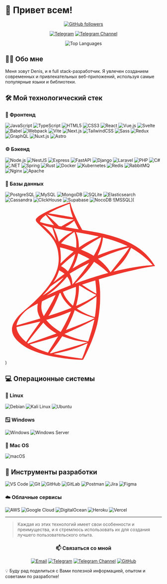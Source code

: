 # 👋 Привет всем!

<div align="center">
  
[![GitHub followers](https://img.shields.io/github/followers/SkvorikovCode?style=social)](https://github.com/SkvorikovCode)

<!--[![LinkedIn](https://img.shields.io/badge/LinkedIn-Connect-blue)](https://linkedin.com/in/your-linkedin)-->
[![Telegram](https://img.shields.io/badge/Telegram-Message-2CA5E0)](https://t.me/JustFW)
[![Telegram Channel](https://img.shields.io/badge/dynamic/json?label=channel&query=$.subscribers&url=https://tg.i-c-a.su/channel/@JustFW_info&logo=telegram&style=social)](https://t.me/JustFW_info)

<!--<img src="https://github-readme-stats.vercel.app/api?username=SkvorikovCode&show_icons=true&theme=radical" alt="GitHub Stats" />
<img src="https://github-readme-streak-stats.herokuapp.com/?user=SkvorikovCode&theme=radical" alt="GitHub Streak" />-->
<img src="https://github-readme-stats.vercel.app/api/top-langs/?username=SkvorikovCode&layout=compact&theme=radical" alt="Top Languages" />

</div>

## 👨‍💻 Обо мне
Меня зовут Denis, и я full stack-разработчик. Я увлечен созданием современных и привлекательных веб-приложений, используя самые популярные языки и библиотеки.

## 🛠 Мой технологический стек

### 🎨 Фронтенд
![JavaScript](https://img.shields.io/badge/-JavaScript-F7DF1E?style=flat-square&logo=javascript&logoColor=black)
![TypeScript](https://img.shields.io/badge/-TypeScript-3178C6?style=flat-square&logo=typescript&logoColor=white)
![HTML5](https://img.shields.io/badge/-HTML5-E34F26?style=flat-square&logo=html5&logoColor=white)
![CSS3](https://img.shields.io/badge/-CSS3-1572B6?style=flat-square&logo=css3&logoColor=white)
![React](https://img.shields.io/badge/-React-61DAFB?style=flat-square&logo=react&logoColor=black)
![Vue.js](https://img.shields.io/badge/-Vue.js-4FC08D?style=flat-square&logo=vue.js&logoColor=white)
![Svelte](https://img.shields.io/badge/-Svelte-FF3E00?style=flat-square&logo=svelte&logoColor=white)
![Babel](https://img.shields.io/badge/-Babel-F9DC3E?style=flat-square&logo=babel&logoColor=black)
![Webpack](https://img.shields.io/badge/-Webpack-8DD6F9?style=flat-square&logo=webpack&logoColor=black)
![Vite](https://img.shields.io/badge/-Vite-646CFF?style=flat-square&logo=vite&logoColor=white)
![Next.js](https://img.shields.io/badge/-Next.js-000000?style=flat-square&logo=next.js&logoColor=white)
![TailwindCSS](https://img.shields.io/badge/-TailwindCSS-38B2AC?style=flat-square&logo=tailwind-css&logoColor=white)
![Sass](https://img.shields.io/badge/-Sass-CC6699?style=flat-square&logo=sass&logoColor=white)
![Redux](https://img.shields.io/badge/-Redux-764ABC?style=flat-square&logo=redux&logoColor=white)
![GraphQL](https://img.shields.io/badge/-GraphQL-E10098?style=flat-square&logo=graphql&logoColor=white)
![Nuxt.js](https://img.shields.io/badge/-Nuxt.js-00DC82?style=flat-square&logo=nuxt.js&logoColor=white)
![Astro](https://img.shields.io/badge/-Astro-FF5D01?style=flat-square&logo=astro&logoColor=white)

### ⚙️ Бэкенд
![Node.js](https://img.shields.io/badge/-Node.js-339933?style=flat-square&logo=node.js&logoColor=white)
![NestJS](https://img.shields.io/badge/-NestJS-E0234E?style=flat-square&logo=nestjs&logoColor=white)
![Express](https://img.shields.io/badge/-Express-000000?style=flat-square&logo=express&logoColor=white)
![FastAPI](https://img.shields.io/badge/-FastAPI-009688?style=flat-square&logo=fastapi&logoColor=white)
![Django](https://img.shields.io/badge/-Django-092E20?style=flat-square&logo=django&logoColor=white)
![Laravel](https://img.shields.io/badge/-Laravel-FF2D20?style=flat-square&logo=laravel&logoColor=white)
![PHP](https://img.shields.io/badge/-PHP-777BB4?style=flat-square&logo=php&logoColor=white)
![C#](https://img.shields.io/badge/-C%23-239120?style=flat-square&logo=c-sharp&logoColor=white)
![.NET](https://img.shields.io/badge/-.NET-512BD4?style=flat-square&logo=.net&logoColor=white)
![Spring](https://img.shields.io/badge/-Spring-6DB33F?style=flat-square&logo=spring&logoColor=white)
![Rust](https://img.shields.io/badge/-Rust-000000?style=flat-square&logo=rust&logoColor=white)
![Docker](https://img.shields.io/badge/-Docker-2496ED?style=flat-square&logo=docker&logoColor=white)
![Kubernetes](https://img.shields.io/badge/-Kubernetes-326CE5?style=flat-square&logo=kubernetes&logoColor=white)
![Redis](https://img.shields.io/badge/-Redis-DC382D?style=flat-square&logo=redis&logoColor=white)
![RabbitMQ](https://img.shields.io/badge/-RabbitMQ-FF6600?style=flat-square&logo=rabbitmq&logoColor=white)
![Nginx](https://img.shields.io/badge/-Nginx-009639?style=flat-square&logo=nginx&logoColor=white)
![Apache](https://img.shields.io/badge/-Apache-D22128?style=flat-square&logo=apache&logoColor=white)

### 💾 Базы данных
![PostgreSQL](https://img.shields.io/badge/-PostgreSQL-336791?style=flat-square&logo=postgresql&logoColor=white)
![MySQL](https://img.shields.io/badge/-MySQL-4479A1?style=flat-square&logo=mysql&logoColor=white)
![MongoDB](https://img.shields.io/badge/-MongoDB-47A248?style=flat-square&logo=mongodb&logoColor=white)
![SQLite](https://img.shields.io/badge/-SQLite-003B57?style=flat-square&logo=sqlite&logoColor=white)
![Elasticsearch](https://img.shields.io/badge/-Elasticsearch-005571?style=flat-square&logo=elasticsearch&logoColor=white)
![Cassandra](https://img.shields.io/badge/-Cassandra-1287B1?style=flat-square&logo=apache-cassandra&logoColor=white)
![ClickHouse](https://img.shields.io/badge/-ClickHouse-FFCC01?style=flat-square&logo=clickhouse&logoColor=black)
![Supabase](https://img.shields.io/badge/-Supabase-3ECF8E?style=flat-square&logo=supabase&logoColor=white)
![NocoDB](https://img.shields.io/badge/-NocoDB-4F46E5?style=flat-square&logo=nocodb&logoColor=white)
![MSSQL](<svg xmlns="http://www.w3.org/2000/svg" viewBox="0 0 128 128"><path fill="#ee352c" d="M52.935 0v.002c-.426-.058-7.306 2.42-11.742 4.223-5.988 2.44-10.636 4.766-13.504 6.78-.926.657-2.054 1.75-2.475 2.37l-.007-.021a1.424 1.424 0 0 0-.069.148c-.022.04-.052.086-.066.12a1.812 1.812 0 0 0-.115.66l.064.06c.017.207.065.44.168.695.252.62.988 1.376 1.822 2.15 0 0 8.621 8.409 9.668 9.61 4.766 5.503 6.84 10.927 7.034 18.406.117 4.805-.796 9.03-3.063 13.932-4.03 8.796-12.535 18.504-25.652 29.276l.199-.067c-.09.072-.208.174-.295.242-1.57 1.24-3.896 3.565-5.078 5.038-1.764 2.209-3.157 4.553-3.758 6.355-1.066 3.255-.543 6.548 1.51 9.59 2.636 3.875 7.887 7.83 14.01 10.521 3.12 1.377 8.368 3.14 12.322 4.127 6.567 1.667 19.28 3.469 26.273 3.739 1.414.059 3.312.059 3.39 0 .155-.097 1.241-2.168 2.501-4.744 4.3-8.778 7.399-17.013 9.086-24.047 1.007-4.262 1.801-9.94 2.324-16.663.136-1.88.194-8.177.078-10.308-.175-3.487-.483-6.316-.968-9.086a4.17 4.17 0 0 1-.07-.573c15.578-4.628 32.768-8.821 44.187-10.568l1.764-.271-.272-.428c-1.55-2.403-2.615-3.894-3.894-5.483-3.72-4.61-8.233-8.349-13.756-11.449-7.595-4.244-17.419-7.557-29.858-10.018-2.344-.465-7.495-1.357-11.68-1.996l-.39-.699c-2.287-4.03-4.805-9.027-6.278-12.398-1.142-2.616-2.228-5.639-2.828-7.809C53.187.098 53.15.02 52.935 0Zm-.31.988h.02c.018.02.095.564.173 1.203.33 2.712.931 5.328 1.881 8.157.716 2.13.716 2.015-.117 1.763-1.976-.542-10.83-2.072-17.244-2.964-1.027-.135-1.899-.271-1.899-.291-.077-.078 4.63-2.537 6.703-3.506 2.654-1.22 9.94-4.265 10.483-4.362ZM33.947 9.67l.756.252c4.108 1.395 14.434 3.373 20.13 3.838.64.058 1.182.115 1.2.115.02.02-.52.31-1.219.639-2.75 1.376-5.775 3.061-7.867 4.36-.476.296-.912.546-1.127.648a1193.726 1193.726 0 0 1-1.932-.315l-1.824-1.787a803.536 803.536 0 0 0-7.11-6.84zm-.775.602 2.732 3.41c1.492 1.88 3.003 3.72 3.332 4.127.291.359.503.622.543.7-1.935-.337-4.006-.708-5.6-1.052-1.163-.252-3.39-.775-5.134-1.375-.18-.07-.385-.146-.58-.219v-.205c.02-1.3 1.666-3.238 4.455-5.213zm23.173 4.646c.015-.007.03-.006.04.004.077 0 .172.172.404.695.66 1.453 2.715 5.367 3.219 6.123l.064.104a1193.726 1193.726 0 0 1-10.977-1.79 2.86 2.86 0 0 1 .372-.232c2.035-1.124 4.088-2.557 5.91-4.088.445-.368.851-.715.93-.773a.097.097 0 0 1 .038-.043zm-26.138 3.275c.019-.018.329.1.736.235a50.336 50.336 0 0 0 2.81.851 142.909 142.909 0 0 0 2.557.678c1.162.29 2.132.563 2.15.563.137.136 2.094 6.394 2.753 8.797.252.91.446 1.685.427 1.685-.02.02-.234-.31-.486-.756-2.267-3.99-5.851-8.04-9.998-11.297-.542-.387-.95-.736-.95-.756zm9.513 2.618c0 .038 0 .02.02.02.098 0 .524.057 1.047.173 3.293.736 9.203 1.86 12.98 2.5.64.097 1.143.214 1.143.252 0 .04-.23.175-.522.33-.64.33-3.217 1.86-4.07 2.44-2.15 1.435-4.087 2.983-5.482 4.378a79.99 79.99 0 0 1-1.047 1.028s-.115-.33-.213-.737c-.697-2.694-2.15-6.684-3.469-9.494-.213-.445-.387-.852-.387-.89zm16.8 3.215c.115.04.31.699.697 2.152a31.732 31.732 0 0 1 .93 8.873c-.04.814-.079 1.57-.118 1.668l-.057.191-1.007-.33c-2.073-.658-5.444-1.645-8.33-2.459-1.648-.446-2.985-.852-2.985-.89 0-.117 2.403-2.52 3.43-3.43 1.956-1.725 7.264-5.832 7.44-5.775zm1.335.195c.058-.058 8.024 1.316 11.647 2.014 2.694.523 6.607 1.338 6.84 1.435.115.04-.291.269-1.59.852-5.115 2.305-8.914 4.38-12.692 6.898-.988.66-1.822 1.201-1.84 1.201-.02 0-.039-.562-.039-1.24 0-3.681-.734-7.401-2.091-10.54-.136-.31-.254-.601-.235-.62zm20.596 4.068c.058.057-.193 1.629-.426 2.559-.698 2.887-2.576 7.17-4.88 11.2-.409.716-.778 1.297-.817 1.316-.038.02-.558-.273-1.16-.622-2.247-1.318-4.806-2.555-7.596-3.718-.775-.33-1.454-.601-1.473-.641-.136-.115 6.104-4.242 9.397-6.219 2.617-1.589 6.879-3.952 6.955-3.875zm1.475.233c.174 0 3.7.968 5.54 1.511 4.554 1.356 9.784 3.275 13.194 4.825l1.414.638-.986.233c-8.33 1.918-15.463 4.129-22.342 6.918-.562.233-1.066.425-1.104.425-.039 0 .157-.444.409-.986 2.073-4.399 3.408-8.991 3.738-12.906.019-.368.079-.658.137-.658zm-35.11 8.06c.058-.058 2.751.582 4.205.989 2.21.62 6.899 2.19 6.899 2.304 0 .02-.525.466-1.145 1.008-2.538 2.112-4.98 4.341-7.906 7.17-.871.833-1.606 1.51-1.645 1.51-.04 0-.059-.115-.04-.27.445-3.255.35-7.44-.27-11.683-.06-.543-.117-1.009-.098-1.028zm56.596.059c.038.039-1.24 2.052-2.055 3.195-1.162 1.667-2.867 3.877-6.722 8.72a1289.46 1289.46 0 0 0-5.076 6.413c-.775.969-1.415 1.783-1.436 1.783-.018 0-.27-.35-.541-.775-2.17-3.256-4.767-6.103-7.848-8.66a44.534 44.534 0 0 0-1.431-1.164c-.214-.155-.39-.31-.39-.33 0-.057 3.294-1.472 5.794-2.479 4.38-1.783 10.345-3.913 14.822-5.29 2.344-.735 4.844-1.452 4.883-1.413zm1.492.387c.077-.02.543.214 1.104.543 4.709 2.693 9.32 6.162 12.963 9.726 1.027 1.008 3.564 3.641 3.525 3.66 0 0-.891.08-1.937.157-8.157.62-18.6 2.343-28.635 4.765-.68.155-1.28.291-1.319.291-.038 0 .716-.756 1.666-1.666 5.89-5.677 8.583-9.261 11.76-15.656.446-.948.834-1.762.873-1.82zm-43.148 4.418c.27.058 2.788 1.239 4.687 2.189 1.744.871 4.361 2.266 4.496 2.383.02.019-.91.503-2.054 1.066a135.033 135.033 0 0 0-10.018 5.522c-.93.562-1.704 1.027-1.723 1.027-.078 0-.058-.078.465-1.027 1.744-3.177 3.14-6.975 3.934-10.676.077-.29.155-.484.213-.484zm-2.52.464c.058.058-.6 2.442-1.008 3.74-.795 2.46-2.131 5.54-3.43 7.866-.31.542-.775 1.338-1.027 1.783l-.484.774-1.084-1.045c-1.26-1.22-2.287-1.978-3.604-2.657-.524-.27-.93-.502-.93-.54 0-.156 3.314-3.159 5.852-5.329 1.82-1.57 5.657-4.65 5.715-4.592zm15.404 6.336.95.62c2.17 1.414 4.726 3.295 6.683 4.94 1.104.91 3.235 2.83 3.662 3.294l.233.252-1.57.447c-8.874 2.46-15.733 4.649-23.735 7.594-.892.33-1.647.6-1.705.6-.116 0-.213.096 1.783-1.745 5.115-4.707 9.65-9.898 13.022-14.955zm-4.05 1.008c.04.04-2.614 3.777-4.203 5.889-1.9 2.519-5.272 6.743-7.598 9.494-.968 1.144-1.8 2.092-1.84 2.111-.058.02-.078-.27-.078-.716 0-2.344-.599-4.844-1.645-6.975-.446-.891-.523-1.104-.425-1.201.368-.33 6.004-3.545 9.568-5.463 2.404-1.28 6.163-3.177 6.22-3.139zM44.1 55.26c.057 0 .502.233 1.007.504a21.28 21.28 0 0 1 3.332 2.248c.04.038-.464.446-1.123.93-1.84 1.317-4.63 3.43-6.258 4.728-1.705 1.356-1.763 1.394-1.57 1.104 1.28-1.957 1.92-3.062 2.598-4.477a36.066 36.066 0 0 0 1.627-4.05c.155-.56.347-.987.386-.987zm6.53 5.113c.097-.018.213.157.735.932 1.104 1.647 1.957 3.857 2.17 5.639l.039.386-2.654 1.028c-4.747 1.84-9.126 3.662-12.09 5.02a217.067 217.067 0 0 0-3.237 1.548c-.95.484-1.724.853-1.724.834 0-.02.6-.465 1.336-1.008 5.794-4.204 10.813-8.816 14.572-13.427.407-.484.775-.93.813-.95zm-3.003.737v.002c.078.077-2.132 2.576-3.643 4.107-3.74 3.816-7.441 6.801-12.033 9.707-.582.368-1.104.697-1.162.735-.135.078.038-.116 2.054-2.305a52.694 52.694 0 0 0 3.352-3.97c.736-.95.871-1.086 1.937-1.84 2.85-2.056 9.418-6.513 9.495-6.436zm25.974 2.3c.274 1.057.78 6.126.918 9.481.04.795.019 1.318-.021 1.318-.154 0-3.273-1.84-5.5-3.236-1.93-1.215-5.579-3.634-6.18-4.113a358.495 358.495 0 0 1 10.783-3.45zm-12.867 4.192c.254.11.635.32 1.404.795 3.991 2.5 9.418 5.522 11.743 6.53.716.31.793.193-.854 1.318-3.526 2.402-7.924 4.765-13.31 7.148-.95.426-1.745.756-1.764.756-.04 0 .077-.486.232-1.067 1.297-4.825 2.036-9.705 2.075-13.619.01-.977.014-1.46.039-1.707l.435-.154zm-2.965 1.055c.094.476.021 4.368-.127 5.494a49.361 49.361 0 0 1-1.78 8.428c-.214.717-.41 1.319-.448 1.357-.078.097-2.732-2.5-3.604-3.508-1.51-1.744-2.692-3.486-3.564-5.191-.404-.79-.987-2.205-1.055-2.518a345.346 345.346 0 0 1 8.592-3.355c.617-.232 1.343-.473 1.986-.707zm-12.603 4.9c.047.069.163.327.271.652.62 1.685 2.013 4.165 3.215 5.754 1.318 1.744 3.043 3.605 4.477 4.825.465.387.89.756.949.814.116.117.155.097-3.004 1.299-3.66 1.395-7.652 2.79-12.225 4.262a609.84 609.84 0 0 0-3.275 1.066c-.175.058-.114-.04.389-.834 2.267-3.544 5.714-10.5 7.652-15.422.33-.853.659-1.706.717-1.9.027-.095.066-.15.103-.211l.73-.305zm-4.01 1.7c-.132.39-.973 2.151-1.842 3.853-1.88 3.663-3.933 7.267-6.684 11.646-.466.755-.91 1.453-.97 1.53-.096.136-.135.098-.446-.502-.659-1.3-1.2-2.965-1.492-4.496-.29-1.511-.232-4.146.098-5.774.15-.717.216-.987.36-1.16a225.041 225.041 0 0 1 10.976-5.098zm33.479 1.2v.813c0 4.321-.465 10.25-1.143 14.57-.116.756-.213 1.377-.232 1.397 0 0-.563-.156-1.221-.35a49.985 49.985 0 0 1-8.912-3.816c-1.88-1.027-4.61-2.714-4.533-2.791.019-.02.832-.445 1.78-.95 3.799-1.975 7.441-4.107 10.6-6.22 1.182-.794 2.963-2.071 3.35-2.42zm-48.048 5.737c.074.004.052.163-.062.851a27.507 27.507 0 0 0-.213 2.07c-.155 2.83.31 4.925 1.705 7.792.388.794.698 1.453.678 1.472-.135.117-12.962 3.875-16.992 4.979-1.201.33-2.247.62-2.325.639-.136.04-.155.021-.097-.309.446-2.848 2.617-6.568 5.64-9.707 2.014-2.093 3.622-3.314 6.373-4.883.921-.524 2.066-1.163 3.057-1.71.737-.401 1.484-.799 2.236-1.194zm30.221 5.404h.002c.02-.02.483.232 1.045.56 4.147 2.404 9.921 4.633 14.842 5.776l.445.096-.619.35c-2.576 1.433-11.045 4.96-19.705 8.195-1.26.465-2.498.93-2.73 1.027-.233.097-.448.155-.448.135 0-.02.35-.698.795-1.531 2.422-4.534 4.863-10.055 6.104-13.891.155-.368.25-.697.27-.717zm-3.08 1.006h.002c.02.02-.136.428-.33.893-1.686 4.088-3.895 8.545-6.724 13.543-.716 1.28-1.317 2.306-1.336 2.306-.02 0-.601-.35-1.3-.775-4.106-2.52-7.75-5.62-10.132-8.623l-.35-.426 1.764-.484c6.316-1.724 11.684-3.584 17.012-5.87.756-.31 1.375-.564 1.394-.564zm19.143 6.686c.02.446-.967 4.437-1.781 7.324-.678 2.422-1.26 4.32-2.327 7.672-.464 1.474-.87 2.693-.89 2.693-.02 0-.135-.018-.252-.056-5.754-1.047-10.908-2.501-15.752-4.438-1.356-.543-3.293-1.415-3.41-1.512-.038-.039 1.124-.581 2.597-1.22 8.816-3.856 17.96-8.235 21.1-10.114.368-.233.657-.35.715-.35zM28.677 96.8c.04.04-2.423 3.585-5.87 8.41-1.203 1.686-2.597 3.661-3.12 4.397a77.468 77.468 0 0 0-1.764 2.596l-.814 1.261-.871-.738c-1.027-.853-2.809-2.673-3.604-3.68-1.666-2.073-2.791-4.264-3.236-6.26-.214-.93-.214-1.394-.02-1.45a1459.308 1459.308 0 0 1 10.31-2.424 861.655 861.655 0 0 0 6.935-1.627c1.124-.271 2.035-.485 2.054-.485zm2.479.95.621.697c2.79 3.12 5.637 5.425 9.086 7.44.62.35 1.086.659 1.047.679-.135.096-11.974 4.3-17.457 6.2a462.503 462.503 0 0 1-5.639 1.956c-.019 0-.194-.117-.387-.252l-.35-.252.563-.814c1.82-2.635 4.107-5.521 9.086-11.528zm15.463 11.062c.019-.02.87.29 1.918.68 2.519.949 4.513 1.55 7.187 2.228 3.294.833 8.061 1.646 10.872 1.88.426.037.657.076.58.134-.136.077-2.985 1.028-5.077 1.686-3.333 1.047-13.504 4.05-21.797 6.433a218.736 218.736 0 0 1-2.925.834c-.194.038-.834-.138-.834-.215 0-.038.465-.638 1.027-1.297 2.79-3.333 5.561-7.054 7.867-10.58.64-.969 1.182-1.764 1.182-1.783zm-3.412.098h.002c.019.02-1.357 2.227-3.76 6.025-1.026 1.608-2.17 3.432-2.576 4.07-.388.62-.971 1.59-1.3 2.131l-.56.987-.29-.076c-.699-.195-5.601-1.919-6.9-2.442a48.226 48.226 0 0 1-4.513-2.072c-1.55-.834-3.487-2.074-3.332-2.113.038-.02 2.692-.736 5.889-1.608 8.485-2.306 13.194-3.642 16.275-4.611.562-.175 1.046-.311 1.065-.291zm24.123 5.656h.021c.077.195-3.063 8.913-4.207 11.664-.25.62-.348.776-.484.756-.33-.02-4.881-.657-7.652-1.064-4.824-.736-12.925-2.15-14.958-2.616l-.464-.097 2.886-.659c6.2-1.395 9.184-2.15 12.207-3.08a86.251 86.251 0 0 0 11.413-4.4c.6-.27 1.102-.483 1.238-.502z"/></svg>)

## 💻 Операционные системы

### 🐧 Linux
![Debian](https://img.shields.io/badge/-Debian-A81D33?style=flat-square&logo=debian&logoColor=white)
![Kali Linux](https://img.shields.io/badge/-Kali%20Linux-557C94?style=flat-square&logo=kali-linux&logoColor=white)
![Ubuntu](https://img.shields.io/badge/-Ubuntu-E95420?style=flat-square&logo=ubuntu&logoColor=white)

### 🪟 Windows
![Windows](https://img.shields.io/badge/-Windows-0078D6?style=flat-square&logo=windows&logoColor=white)
![Windows Server](https://img.shields.io/badge/-Windows%20Server-0078D6?style=flat-square&logo=windows&logoColor=white)

### 🍎 Mac OS
![macOS](https://img.shields.io/badge/-macOS-000000?style=flat-square&logo=apple&logoColor=white)

## 🔧 Инструменты разработки
![VS Code](https://img.shields.io/badge/-VS%20Code-007ACC?style=flat-square&logo=visual-studio-code&logoColor=white)
![Git](https://img.shields.io/badge/-Git-F05032?style=flat-square&logo=git&logoColor=white)
![GitHub](https://img.shields.io/badge/-GitHub-181717?style=flat-square&logo=github&logoColor=white)
![GitLab](https://img.shields.io/badge/-GitLab-FCA121?style=flat-square&logo=gitlab&logoColor=white)
![Postman](https://img.shields.io/badge/-Postman-FF6C37?style=flat-square&logo=postman&logoColor=white)
![Jira](https://img.shields.io/badge/-Jira-0052CC?style=flat-square&logo=jira&logoColor=white)
![Figma](https://img.shields.io/badge/-Figma-F24E1E?style=flat-square&logo=figma&logoColor=white)

### ☁️ Облачные сервисы
![AWS](https://img.shields.io/badge/-AWS-232F3E?style=flat-square&logo=amazon-aws&logoColor=white)
![Google Cloud](https://img.shields.io/badge/-Google%20Cloud-4285F4?style=flat-square&logo=google-cloud&logoColor=white)
![DigitalOcean](https://img.shields.io/badge/-DigitalOcean-0080FF?style=flat-square&logo=digitalocean&logoColor=white)
![Heroku](https://img.shields.io/badge/-Heroku-430098?style=flat-square&logo=heroku&logoColor=white)
![Vercel](https://img.shields.io/badge/-Vercel-000000?style=flat-square&logo=vercel&logoColor=white)

---

> Каждая из этих технологий имеет свои особенности и преимущества, и я стремлюсь использовать их для создания лучшего пользовательского опыта.

<div align="center">
  
### 📫 Связаться со мной
[![Email](https://img.shields.io/badge/Email-D14836?style=for-the-badge&logo=gmail&logoColor=white)](mailto:skvorikoffg@gmail.com)
[![Telegram](https://img.shields.io/badge/Telegram-2CA5E0?style=for-the-badge&logo=telegram&logoColor=white)](https://t.me/JustFW)
[![Telegram Channel](https://img.shields.io/badge/Telegram_Channel-2CA5E0?style=for-the-badge&logo=telegram&logoColor=white)](https://t.me/JustFW_info)
[![GitHub](https://img.shields.io/badge/GitHub-100000?style=for-the-badge&logo=github&logoColor=white)](https://github.com/SkvorikovCode)

</div>

💡 Буду рад поделиться с Вами полезной информацией, опытом и советами по разработке!
